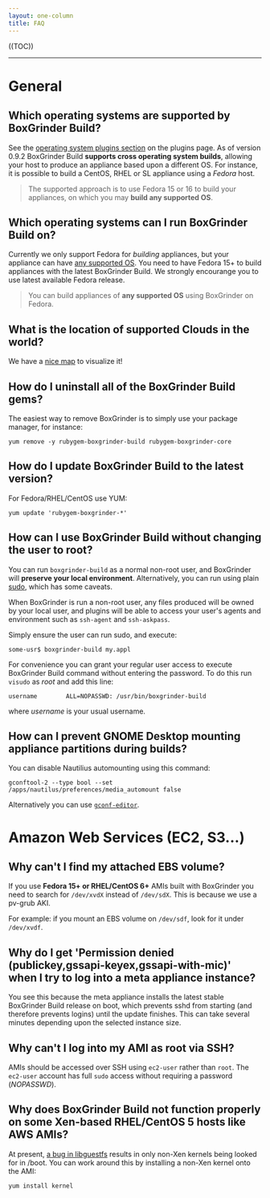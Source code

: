 ```yaml
---
layout: one-column
title: FAQ
---
```


((TOC))

***

# General

## Which operating systems are supported by BoxGrinder Build?

See the [operating system plugins section][] on the plugins page. As of version 0.9.2 BoxGrinder Build **supports cross operating system builds**, allowing your host to produce an appliance based upon a different OS. For instance, it is possible to build a CentOS, RHEL or SL appliance using a *Fedora* host.

> The supported approach is to use Fedora 15 or 16 to build your appliances, on which you may **build any supported OS**.

## Which operating systems can I run BoxGrinder Build on?

Currently we only support Fedora for *building* appliances, but your appliance can have [any supported OS][]. You need to have Fedora 15+ to build appliances with the latest BoxGrinder Build. We strongly encourange you to use latest available Fedora release.

> You can build appliances of **any supported OS** using BoxGrinder on Fedora.

## What is the location of supported Clouds in the world?

We have a [nice map](/cloud-locations/) to visualize it!

## How do I uninstall all of the BoxGrinder Build gems?

The easiest way to remove BoxGrinder is to simply use your package manager, for instance:
    
    yum remove -y rubygem-boxgrinder-build rubygem-boxgrinder-core

## How do I update BoxGrinder Build to the latest version?

For Fedora/RHEL/CentOS use YUM:

    yum update 'rubygem-boxgrinder-*'

## How can I use BoxGrinder Build without changing the user to root?

You can run `boxgrinder-build` as a normal non-root user, and BoxGrinder will **preserve your local environment**. Alternatively, you can run using plain [sudo][root], which has some caveats.

When BoxGrinder is run a non-root user, any files produced will be owned by your local user, and plugins will be able to access your user's agents and environment such as `ssh-agent` and `ssh-askpass`.

Simply ensure the user can run sudo, and execute: 

    some-usr$ boxgrinder-build my.appl
    
For convenience you can grant your regular user access to execute BoxGrinder Build command without entering the password. To do this run `visudo` as *root* and add this line:
    
    username        ALL=NOPASSWD: /usr/bin/boxgrinder-build

where *username* is your usual username.

## How can I prevent GNOME Desktop mounting appliance partitions during builds?

You can disable Nautilius automounting using this command:

    gconftool-2 --type bool --set /apps/nautilus/preferences/media_automount false

Alternatively you can use [`gconf-editor`](http://en.wikipedia.org/wiki/Gconf-editor).

# Amazon Web Services (EC2, S3...)

## Why can't I find my attached EBS volume?

If you use **Fedora 15+ or RHEL/CentOS 6+** AMIs built with BoxGrinder you need to search for `/dev/xvdX` instead of `/dev/sdX`. This is because we use a pv-grub AKI. 

For example: if you mount an EBS volume on `/dev/sdf`, look for it under `/dev/xvdf`.

## Why do I get 'Permission denied (publickey,gssapi-keyex,gssapi-with-mic)' when I try to log into a meta appliance instance?

You see this because the meta appliance installs the latest stable BoxGrinder Build release on boot, which prevents sshd from starting (and therefore prevents logins) until the update finishes. This can take several minutes depending upon the selected instance size.

## Why can't I log into my AMI as root via SSH?

AMIs should be accessed over SSH using `ec2-user` rather than `root`.  The `ec2-user` account has full `sudo` access without requiring a password (*NOPASSWD*).

## Why does BoxGrinder Build not function properly on some Xen-based RHEL/CentOS 5 hosts like AWS AMIs?

At present, [a bug in libguestfs](https://bugzilla.redhat.com/show_bug.cgi?id=539746#c9) results in only non-Xen kernels being looked for in /boot. You can work around this by installing a non-Xen kernel onto the AMI:

    yum install kernel

[operating system plugins section]: http://boxgrinder.org/tutorials/boxgrinder-build-plugins/#Operating_system_plugins
[any supported OS]: #Which_operating_systems_are_supported_by_BoxGrinder_Build
[root]: http://linux.die.net/man/8/sudo
